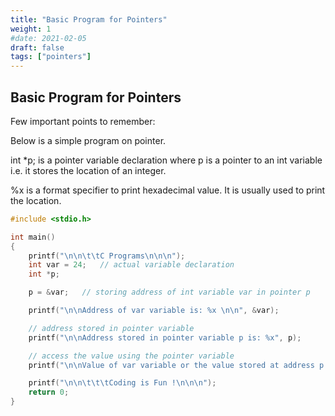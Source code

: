 ```yaml
---
title: "Basic Program for Pointers"
weight: 1
#date: 2021-02-05
draft: false
tags: ["pointers"]
---
```


## Basic Program for Pointers

Few important points to remember:

Below is a simple program on pointer.

int \*p; is a pointer variable declaration where p is a pointer to an int variable i.e. it stores the location of an integer.

%x is a format specifier to print hexadecimal value. It is usually used to print the location.

```c
#include <stdio.h>

int main()
{
    printf("\n\n\t\tC Programs\n\n\n");
    int var = 24;   // actual variable declaration
    int *p;

    p = &var;   // storing address of int variable var in pointer p

    printf("\n\nAddress of var variable is: %x \n\n", &var);

    // address stored in pointer variable
    printf("\n\nAddress stored in pointer variable p is: %x", p);

    // access the value using the pointer variable
    printf("\n\nValue of var variable or the value stored at address p is   %d ", *p);

    printf("\n\n\t\t\tCoding is Fun !\n\n\n");
    return 0;
}
```
